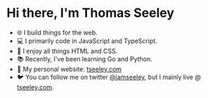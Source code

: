 # Hi there, I'm Thomas Seeley
- 🌐 I build things for the web.
- 💻 I primarily code in JavaScript and TypeScript.
- 🎨 I enjoy all things HTML and CSS.
- 📚 Recently, I've been learning Go and Python. 
- 👤 My personal website: [tseeley.com](https://tseeley.com/)
- 🐦 You can follow me on twitter [@iamseeley](https://twitter.com/iamseeley), but I mainly live  @ [tseeley.com](https://tseeley.com/site/home). 
